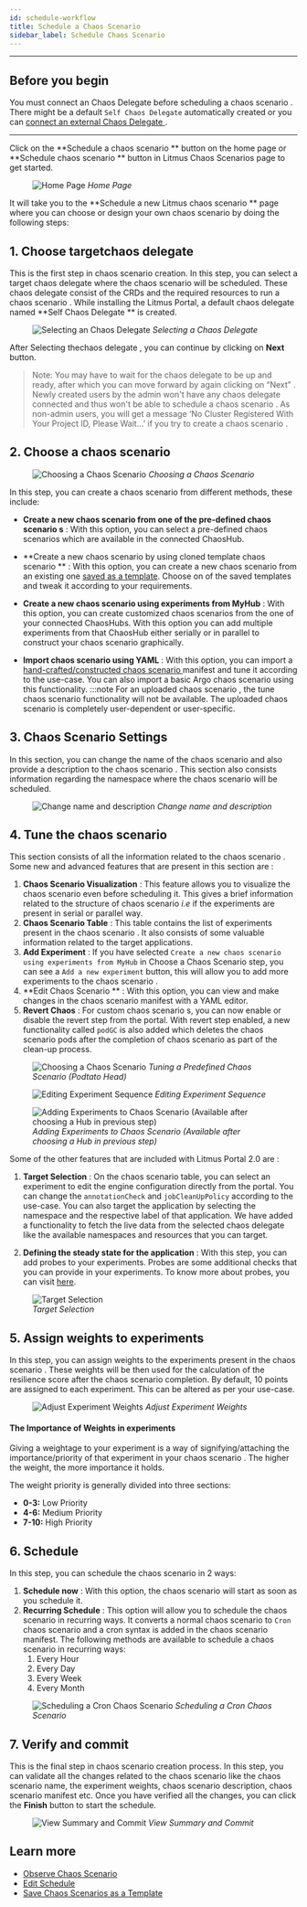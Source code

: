 ```yaml
---
id: schedule-workflow
title: Schedule a Chaos Scenario
sidebar_label: Schedule Chaos Scenario
---
```


---

## Before you begin

You must connect an Chaos Delegate before scheduling a chaos scenario . There might be a default `Self Chaos Delegate` automatically created or you can [connect an external Chaos Delegate ](../litmusctl/installation.md).

---

Click on the **Schedule a chaos scenario ** button on the home page or **Schedule chaos scenario ** button in Litmus Chaos Scenarios page to get started.

<figure>
<img src={require('../assets/user-guides/injecting-fault/schedule-workflow/home-schedule-button.png').default} alt="Home Page" />
<i>Home Page</i>
</figure>

It will take you to the **Schedule a new Litmus chaos scenario ** page where you can choose or design your own chaos scenario by doing the following steps:

## 1. Choose targetchaos delegate

This is the first step in chaos scenario creation. In this step, you can select a target chaos delegate where the chaos scenario will be scheduled. These chaos delegate consist of the CRDs and the required resources to run a chaos scenario .
While installing the Litmus Portal, a default chaos delegate named **Self Chaos Delegate ** is created.

<figure>
<img src={require('../assets/user-guides/injecting-fault/schedule-workflow/select-agent.png').default} alt="Selecting an Chaos Delegate " />
<i>Selecting a Chaos Delegate </i>
</figure>

After Selecting thechaos delegate , you can continue by clicking on **Next** button.

> Note: You may have to wait for the chaos delegate to be up and ready, after which you can move forward by again clicking on “Next” . Newly created users by the admin won't have any chaos delegate connected and thus won't be able to schedule a chaos scenario . As non-admin users, you will get a message ‘No Cluster Registered With Your Project ID, Please Wait…’ if you try to create a chaos scenario .

## 2. Choose a chaos scenario

<figure>
<img src={require('../assets/user-guides/injecting-fault/schedule-workflow/choose-workflow.png').default} alt="Choosing a Chaos Scenario " />
<i>Choosing a Chaos Scenario </i>
</figure>

In this step, you can create a chaos scenario from different methods, these include:

- **Create a new chaos scenario from one of the pre-defined chaos scenario s** : With this option, you can select a pre-defined chaos scenarios which are available in the connected ChaosHub.

- **Create a new chaos scenario by using cloned template chaos scenario ** : With this option, you can create a new chaos scenario from an existing one [saved as a template](save-as-template.md). Choose on of the saved templates and tweak it according to your requirements.

- **Create a new chaos scenario using experiments from MyHub** : With this option, you can create customized chaos scenarios from the one of your connected ChaosHubs. With this option you can add multiple experiments from that ChaosHub either serially or in parallel to construct your chaos scenario graphically.

- **Import chaos scenario using YAML** : With this option, you can import a [hand-crafted/constructed chaos scenario ](construct-workflow.md) manifest and tune it according to the use-case. You can also import a basic Argo chaos scenario using this functionality.
  :::note
  For an uploaded chaos scenario , the tune chaos scenario functionality will not be available. The uploaded chaos scenario is completely user-dependent or user-specific.

## 3. Chaos Scenario Settings

In this section, you can change the name of the chaos scenario and also provide a description to the chaos scenario . This section also consists information regarding the namespace where the chaos scenario will be scheduled.

<figure>
<img src={require('../assets/user-guides/injecting-fault/schedule-workflow/workflow-setting.png').default} alt="Change name and description" />
<i>Change name and description</i>
</figure>

## 4. Tune the chaos scenario

This section consists of all the information related to the chaos scenario .
Some new and advanced features that are present in this section are :

1. **Chaos Scenario Visualization** : This feature allows you to visualize the chaos scenario even before scheduling it.
   This gives a brief information related to the structure of chaos scenario <i>i.e</i> if the experiments are present in serial or parallel way.
2. **Chaos Scenario Table** : This table contains the list of experiments present in the chaos scenario . It also consists of some valuable information related to the target applications.
3. **Add Experiment** : If you have selected `Create a new chaos scenario using experiments from MyHub` in Choose a Chaos Scenario step, you can see a `Add a new experiment` button, this will allow you to add more experiments to the chaos scenario .
4. **Edit Chaos Scenario ** : With this option, you can view and make changes in the chaos scenario manifest with a YAML editor.
5. **Revert Chaos** : For custom chaos scenario s, you can now enable or disable the revert step from the portal.
   With revert step enabled, a new functionality called `podGC` is also added which deletes the chaos scenario pods after the completion of chaos scenario as part of the clean-up process.

<figure>
<img src={require('../assets/user-guides/injecting-fault/schedule-workflow/edit-predefined-workflow.png').default} alt="Choosing a Chaos Scenario " />
<i>Tuning a Predefined Chaos Scenario (Podtato Head)</i>
</figure>

<figure>
<img src={require('../assets/user-guides/injecting-fault/schedule-workflow/edit-sequence.png').default} alt="Editing Experiment Sequence" />
<i>Editing Experiment Sequence</i>
</figure>

<figure>
<img src={require('../assets/user-guides/injecting-fault/schedule-workflow/add-experiments.png').default} alt="Adding Experiments to Chaos Scenario (Available after choosing a Hub in previous step)" />
<i>Adding Experiments to Chaos Scenario (Available after choosing a Hub in previous step)</i>
</figure>

Some of the other features that are included with Litmus Portal 2.0 are :

1. **Target Selection** : On the chaos scenario table, you can select an experiment to edit the engine configuration directly from the portal. You can change the `annotationCheck` and `jobCleanUpPolicy` according to the use-case.
   You can also target the application by selecting the namespace and the respective label of that application. We have added a functionality to fetch the live data from the selected chaos delegate like the available namespaces and resources that you can target.

2. **Defining the steady state for the application** : With this step, you can add probes to your experiments. Probes are some additional checks that you can provide in your experiments. To know more about probes, you can visit [here](../concepts/probes.md).

<figure>
<img src={require('../assets/user-guides/injecting-fault/schedule-workflow/target-selection.png').default} alt="Target Selection" />
<br />
<i>Target Selection</i>
</figure>

## 5. Assign weights to experiments

In this step, you can assign weights to the experiments present in the chaos scenario . These weights will be then used for the calculation of the resilience score after the chaos scenario completion. By default, 10 points are assigned to each experiment. This can be altered as per your use-case.

<figure>
<img src={require('../assets/user-guides/injecting-fault/schedule-workflow/adjust-weights.png').default} alt="Adjust Experiment Weights" />
<i>Adjust Experiment Weights</i>
</figure>

#### **The Importance of Weights in experiments**

Giving a weightage to your experiment is a way of signifying/attaching the importance/priority of that experiment in your chaos scenario . The higher the weight, the more importance it holds.

The weight priority is generally divided into three sections:

- **0-3:** Low Priority
- **4-6:** Medium Priority
- **7-10:** High Priority

## 6. Schedule

In this step, you can schedule the chaos scenario in 2 ways:

1. **Schedule now** : With this option, the chaos scenario will start as soon as you schedule it.
2. **Recurring Schedule** : This option will allow you to schedule the chaos scenario in recurring ways. It converts a normal chaos scenario to `Cron` chaos scenario and a cron syntax is added in the chaos scenario manifest. The following methods are available to schedule a chaos scenario in recurring ways:
   1. Every Hour
   2. Every Day
   3. Every Week
   4. Every Month

<figure>
<img src={require('../assets/user-guides/injecting-fault/schedule-workflow/schedule.png').default} alt="Scheduling a Cron Chaos Scenario " />
<i>Scheduling a Cron Chaos Scenario </i>
</figure>

## 7. Verify and commit

This is the final step in chaos scenario creation process. In this step, you can validate all the changes related to the chaos scenario like the chaos scenario name, the experiment weights, chaos scenario description, chaos scenario manifest etc. Once you have verified all the changes, you can click the **Finish** button to start the schedule.

<figure>
<img src={require('../assets/user-guides/injecting-fault/schedule-workflow/verify-commit.png').default} alt="View Summary and Commit" />
<i>View Summary and Commit</i>
</figure>

## Learn more

- [Observe Chaos Scenario ](observe-workflow.md)
- [Edit Schedule](edit-schedule.md)
- [Save Chaos Scenarios as a Template](save-as-template.md)

